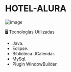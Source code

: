 # HOTEL-ALURA

![image](https://user-images.githubusercontent.com/102916967/234595171-ad7c6d20-f8bc-448b-bdeb-14dece5da022.png)


🖥️ Tecnologías Utilizadas

- Java.
- Eclipse.
- Biblioteca JCalendar.
- MySql.
- Plugin WindowBuilder.



